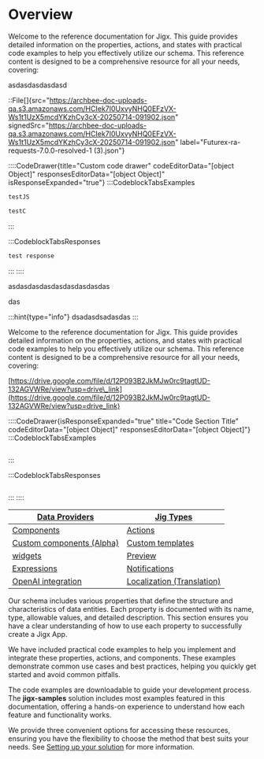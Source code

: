 # Overview

Welcome to the reference documentation for Jigx. This guide provides detailed information on the properties, actions, and states with practical code examples to help you effectively utilize our schema. This reference content is designed to be a comprehensive resource for all your needs, covering:

asdasdasdasdasd

::File[]{src="https://archbee-doc-uploads-qa.s3.amazonaws.com/HCIek7I0UxvyNHQ0EFzVX-Ws1t1UzX5mcdYKzhCy3cX-20250714-091902.json" signedSrc="https://archbee-doc-uploads-qa.s3.amazonaws.com/HCIek7I0UxvyNHQ0EFzVX-Ws1t1UzX5mcdYKzhCy3cX-20250714-091902.json" label="Futurex-ra-requests-7.0.0-resolved-1 (3).json"}

::::CodeDrawer{title="Custom code drawer" codeEditorData="[object Object]" responsesEditorData="[object Object]" isResponseExpanded="true"}
:::CodeblockTabsExamples
```javascript
testJS
```

```csharp
testC
```
:::

:::CodeblockTabsResponses
```javascript
test response
```
:::
::::

asdasdasdasdasdasdasdasdas

das

:::hint{type="info"}
dsadasdsadasdas
:::

Welcome to the reference documentation for Jigx. This guide provides detailed information on the properties, actions, and states with practical code examples to help you effectively utilize our schema. This reference content is designed to be a comprehensive resource for all your needs, covering:

[https://drive.google.com/file/d/12P093B2JkMJw0rc9tagtUD-132AGVWRe/view?usp=drive\_link](https://drive.google.com/file/d/12P093B2JkMJw0rc9tagtUD-132AGVWRe/view?usp=drive_link)

::::CodeDrawer{isResponseExpanded="true" title="Code Section Title" codeEditorData="[object Object]" responsesEditorData="[object Object]"}
:::CodeblockTabsExamples
```none
```
:::

:::CodeblockTabsResponses
```none
```
:::
::::

| [Data Providers](Data%20Providers.md)                         | [Jig Types](Jig%20Types.md)                                              |
| ------------------------------------------------------------- | ------------------------------------------------------------------------ |
| [Components](Components.md)                                   | [Actions](Actions.md)                                                    |
| [Custom components (Alpha)](Custom%20components%20_Alpha_.md) | [Custom templates](Custom%20components%20_Alpha_/Templates%20_Alpha_.md) |
| [widgets](Widgets.md)                                         | [Preview](Preview.md)                                                    |
| [Expressions](Expressions.md)                                 | [Notifications](Notifications.md)                                        |
| [OpenAI integration](OpenAI%20integration.md)                 | [Localization (Translation)](Localization%20_Translation_.md)            |

Our schema includes various properties that define the structure and characteristics of data entities. Each property is documented with its name, type, allowable values, and detailed description. This section ensures you have a clear understanding of how to use each property to successfully create a Jigx App.

We have included practical code examples to help you implement and integrate these properties, actions, and components. These examples demonstrate common use cases and best practices, helping you quickly get started and avoid common pitfalls.

The code examples are downloadable to guide your development process. The **jigx-samples** solution includes most examples featured in this documentation, offering a hands-on experience to understand how each feature and functionality works.

We provide three convenient options for accessing these resources, ensuring you have the flexibility to choose the method that best suits your needs. See [Setting up your solution](Overview/Setting%20up%20your%20solution.md) for more information.
